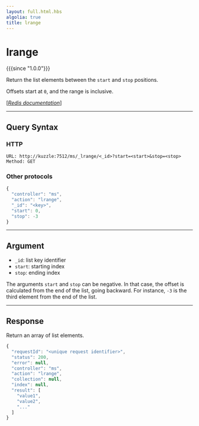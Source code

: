 ```yaml
---
layout: full.html.hbs
algolia: true
title: lrange
---
```


# lrange

{{{since "1.0.0"}}}

Return the list elements between the `start` and `stop` positions.

Offsets start at `0`, and the range is inclusive.

[[_Redis documentation_]](https://redis.io/commands/lrange)


---

## Query Syntax

### HTTP

```http
URL: http://kuzzle:7512/ms/_lrange/<_id>?start=<start>&stop=<stop>
Method: GET
```

### Other protocols

```js
{
  "controller": "ms",
  "action": "lrange",
  "_id": "<key>",
  "start": 0,
  "stop": -3
}
```

---

## Argument

* `_id`: list key identifier
* `start`: starting index
* `stop`: ending index

The arguments `start` and `stop` can be negative. In that case, the offset is calculated from the end of the list, going backward. For instance, `-3` is the third element from the end of the list.

---

## Response

Return an array of list elements.

```javascript
{
  "requestId": "<unique request identifier>",
  "status": 200,
  "error": null,
  "controller": "ms",
  "action": "lrange",
  "collection": null,
  "index": null,
  "result": [
    "value1",
    "value2",
    "..."
  ]
}
```
